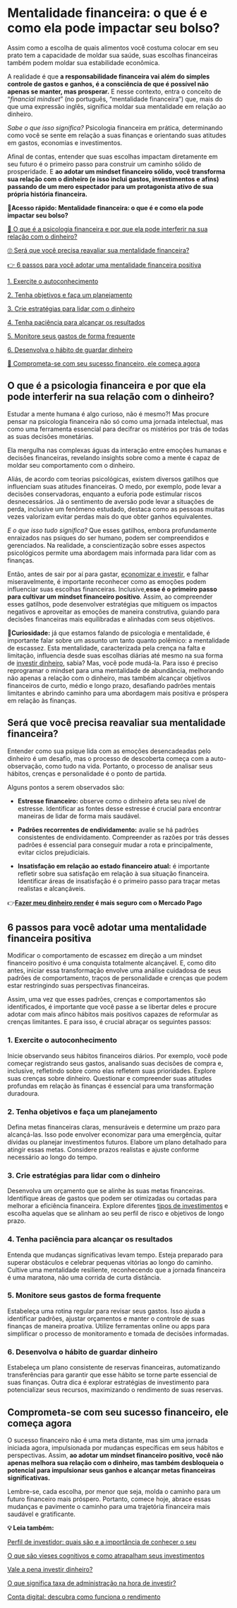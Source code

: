 # Mentalidade financeira: o que é e como ela pode impactar seu bolso?

Assim como a escolha de quais alimentos você costuma colocar em seu prato tem a capacidade de moldar sua saúde, suas escolhas financeiras também podem moldar sua estabilidade econômica.

A realidade é que **a responsabilidade financeira vai além do simples controle de gastos e ganhos, é a consciência de que é possível não apenas se manter, mas prosperar.** E nesse contexto, entra o conceito de “*financial mindset*” (no português, “mentalidade financeira”) que, mais do que uma expressão inglês, significa moldar sua mentalidade em relação ao dinheiro.

*Sabe o que isso significa?* Psicologia financeira em prática, determinando como você se sente em relação a suas finanças e orientando suas atitudes em gastos, economias e investimentos.

Afinal de contas, entender que suas escolhas impactam diretamente em seu futuro é o primeiro passo para construir um caminho sólido de prosperidade. E **ao adotar um mindset financeiro sólido, você transforma sua relação com o dinheiro (e isso inclui gastos, investimentos e afins) passando de um mero espectador para um protagonista ativo de sua própria história financeira.**

**💙Acesso rápido: Mentalidade financeira: o que é e como ela pode impactar seu bolso?**

[🤔 O que é a psicologia financeira e por que ela pode interferir na sua relação com o dinheiro?](#A)

[🙄 Será que você precisa reavaliar sua mentalidade financeira?](#B)

[👉 6 passos para você adotar uma mentalidade financeira positiva](#C)

[1. Exercite o autoconhecimento](#D)

[2. Tenha objetivos e faça um planejamento](#E)

[3. Crie estratégias para lidar com o dinheiro](#F)

[4. Tenha paciência para alcançar os resultados](#G)

[5. Monitore seus gastos de forma frequente](#H)

[6. Desenvolva o hábito de guardar dinheiro](#I)

[💪 Comprometa-se com seu sucesso financeiro, ele começa agora](#J)

[](#)
## **O que é a psicologia financeira e por que ela pode interferir na sua relação com o dinheiro?**

Estudar a mente humana é algo curioso, não é mesmo?! Mas procure pensar na psicologia financeira não só como uma jornada intelectual, mas como uma ferramenta essencial para decifrar os mistérios por trás de todas as suas decisões monetárias.

Ela mergulha nas complexas águas da interação entre emoções humanas e decisões financeiras, revelando insights sobre como a mente é capaz de moldar seu comportamento com o dinheiro.

Aliás, de acordo com teorias psicológicas, existem diversos gatilhos que influenciam suas atitudes financeiras. O medo, por exemplo, pode levar a decisões conservadoras, enquanto a euforia pode estimular riscos desnecessários. Já o sentimento de aversão pode levar a situações de perda, inclusive um fenômeno estudado, destaca como as pessoas muitas vezes valorizam evitar perdas mais do que obter ganhos equivalentes.

*E o que isso tudo significa?* Que esses gatilhos, embora profundamente enraizados nas psiques do ser humano, podem ser compreendidos e gerenciados. Na realidade, a conscientização sobre esses aspectos psicológicos permite uma abordagem mais informada para lidar com as finanças.

Então, antes de sair por aí para gastar, [economizar e investir](https://meubolso.mercadopago.com.br/diferenca-entre-economizar-investir),[](https://meubolso.mercadopago.com.br/diferenca-entre-economizar-investir) e falhar miseravelmente, é importante reconhecer como as emoções podem influenciar suas escolhas financeiras. Inclusive,**esse é o primeiro passo para cultivar um mindset financeiro positivo**. Assim, ao compreender esses gatilhos, pode desenvolver estratégias que mitiguem os impactos negativos e aproveitar as emoções de maneira construtiva, guiando para decisões financeiras mais equilibradas e alinhadas com seus objetivos.

🤔**Curiosidade:** já que estamos falando de psicologia e mentalidade, é importante falar sobre um assunto um tanto quanto polêmico: a mentalidade de escassez. Esta mentalidade, caracterizada pela crença na falta e limitação, influencia desde suas escolhas diárias até mesmo na sua forma de [investir dinheiro](https://meubolso.mercadopago.com.br/investir-dinheiro), sabia? Mas, você pode mudá-la. Para isso é preciso reprogramar o mindset para uma mentalidade de abundância, melhorando não apenas a relação com o dinheiro, mas também alcançar objetivos financeiros de curto, médio e longo prazo, desafiando padrões mentais limitantes e abrindo caminho para uma abordagem mais positiva e próspera em relação às finanças.

[](#)
## **Será que você precisa reavaliar sua mentalidade financeira?**

Entender como sua psique lida com as emoções desencadeadas pelo dinheiro é um desafio, mas o processo de descoberta começa com a auto-observação, como tudo na vida. Portanto, o processo de analisar seus hábitos, crenças e personalidade é o ponto de partida.

Alguns pontos a serem observados são:

- **Estresse financeiro:** observe como o dinheiro afeta seu nível de estresse. Identificar as fontes desse estresse é crucial para encontrar maneiras de lidar de forma mais saudável.

- **Padrões recorrentes de endividamento:** avalie se há padrões consistentes de endividamento. Compreender as razões por trás desses padrões é essencial para conseguir mudar a rota e principalmente, evitar ciclos prejudiciais.

- **Insatisfação em relação ao estado financeiro atual:** é importante refletir sobre sua satisfação em relação à sua situação financeira. Identificar áreas de insatisfação é o primeiro passo para traçar metas realistas e alcançáveis.

👉**[Fazer meu dinheiro render](https://meubolso.mercadopago.com.br/guia-pratico-para-investir-dinheiro) é mais seguro com o Mercado Pago**

[](#)
## **6 passos para você adotar uma mentalidade financeira positiva**

Modificar o comportamento de escassez em direção a um mindset financeiro positivo é uma conquista totalmente alcançável. E, como dito antes, iniciar essa transformação envolve uma análise cuidadosa de seus padrões de comportamento, traços de personalidade e crenças que podem estar restringindo suas perspectivas financeiras.

Assim, uma vez que esses padrões, crenças e comportamentos são identificados, é importante que você passe a se libertar deles e procure adotar com mais afinco hábitos mais positivos capazes de reformular as crenças limitantes. E para isso, é crucial abraçar os seguintes passos:

[](#)
### **1. Exercite o autoconhecimento**

Inicie observando seus hábitos financeiros diários. Por exemplo, você pode começar registrando seus gastos, analisando suas decisões de compra e, inclusive, refletindo sobre como elas refletem suas prioridades. Explore suas crenças sobre dinheiro. Questionar e compreender suas atitudes profundas em relação às finanças é essencial para uma transformação duradoura.

[](#)
### **2. Tenha objetivos e faça um planejamento**

Defina metas financeiras claras, mensuráveis e determine um prazo para alcançá-las. Isso pode envolver economizar para uma emergência, quitar dívidas ou planejar investimentos futuros. Elabore um plano detalhado para atingir essas metas. Considere prazos realistas e ajuste conforme necessário ao longo do tempo.

[](#)
### **3. Crie estratégias para lidar com o dinheiro**

Desenvolva um orçamento que se alinhe às suas metas financeiras. Identifique áreas de gastos que podem ser otimizadas ou cortadas para melhorar a eficiência financeira. Explore diferentes [tipos de investimentos](https://meubolso.mercadopago.com.br/descubra-os-principais-tipos-de-investimentos-e-escolha-o-melhor-para-voce) e escolha aquelas que se alinham ao seu perfil de risco e objetivos de longo prazo.

[](#)
### **4. Tenha paciência para alcançar os resultados**

Entenda que mudanças significativas levam tempo. Esteja preparado para superar obstáculos e celebrar pequenas vitórias ao longo do caminho. Cultive uma mentalidade resiliente, reconhecendo que a jornada financeira é uma maratona, não uma corrida de curta distância.

[](#)
### **5. Monitore seus gastos de forma frequente**

Estabeleça uma rotina regular para revisar seus gastos. Isso ajuda a identificar padrões, ajustar orçamentos e manter o controle de suas finanças de maneira proativa. Utilize ferramentas online ou apps para simplificar o processo de monitoramento e tomada de decisões informadas.

[](#)
### **6. Desenvolva o hábito de guardar dinheiro**

Estabeleça um plano consistente de reservas financeiras, automatizando transferências para garantir que esse hábito se torne parte essencial de suas finanças. Outra dica é explorar estratégias de investimento para potencializar seus recursos, maximizando o rendimento de suas reservas.

[](#)
## **Comprometa-se com seu sucesso financeiro, ele começa agora**

O sucesso financeiro não é uma meta distante, mas sim uma jornada iniciada agora, impulsionada por mudanças específicas em seus hábitos e perspectivas. Assim, **ao adotar um mindset financeiro positivo, você não apenas melhora sua relação com o dinheiro, mas também desbloqueia o potencial para impulsionar seus ganhos e alcançar metas financeiras significativas.**

Lembre-se, cada escolha, por menor que seja, molda o caminho para um futuro financeiro mais próspero. Portanto, comece hoje, abrace essas mudanças e pavimente o caminho para uma trajetória financeira mais saudável e gratificante.

**💡 Leia também:**

[Perfil de investidor: quais são e a importância de conhecer o seu](https://meubolso.mercadopago.com.br/perfil-de-investidor-quais-sao-e-a-importancia-de-conhecer-o-seu)

[O que são vieses cognitivos e como atrapalham seus investimentos](https://meubolso.mercadopago.com.br/o-que-sao-vieses-cognitivos-e-como-atrapalham-seus-investimentos)

[Vale a pena investir dinheiro?](https://meubolso.mercadopago.com.br/vale-a-pena-investir-seu-dinheiro)

[O que significa taxa de administração na hora de investir?](https://meubolso.mercadopago.com.br/taxa-de-administracao)

[Conta digital: descubra como funciona o rendimento](https://meubolso.mercadopago.com.br/conta-digital-com-rendimento)